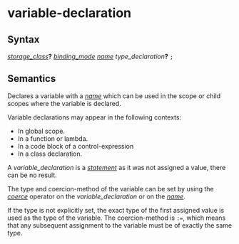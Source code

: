 # variable-declaration

## Syntax

[_storage_class_](storage_class.md)__?__ [_binding_mode_](binding_mode.md) [_name_](name.md) _type_declaration_**?** `;`

## Semantics
Declares a variable with a [_name_](name.md) which can be used in the scope or
child scopes where the variable is declared.

Variable declarations may appear in the following contexts:
 - In global scope.
 - In a function or lambda.
 - In a code block of a control-expression
 - In a class declaration.

A _variable_declaration_ is a [_statement_](statement.md) as it was not assigned a value,
there can be no result.

The type and coercion-method of the variable can be set by using the
[_coerce_](coerce.md) operator on the _variable_declaration_ or on the
[_name_](name.md).

If the type is not explicitly set, the exact type of the first assigned value is
used as the type of the variable. The coercion-method is `:=`, which means that
any subsequent assignment to the variable must be of exactly the same type.

